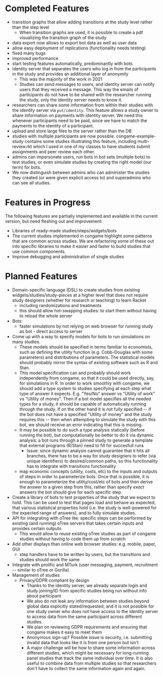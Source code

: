 # Completed Features

- transition graphs that allow adding transitions at the study level rather than the step level
    - When transition graphs are used, it is possible to create a pdf visualizing the transition graph of the study
- data export now allows to export bot data as well as user data
- allow easy deployment of replications (functionality needs testing)
- fixed many bugs
- improved performance
- start testing features automatically, predominantly with bots
- identity server that separates the users who log in from the participants in the study and provides an additional layer of anonymity
    - This was the majority of the work in 2021
    - Studies can send messages to users, and identity server can notify users that they received a message. This way the emails of participants do not have to be shared with the researcher running the study, only the identity server needs to know it.
- researchers can share some information from within their studies with the identity server via `put/identity`. This feature allows a study owner to share information on payments with identity server. We need this whenever participants need to be paid, since we have to match the payments to the identity of a participant.
- upload and store large files to the server rather than the DB
- studies with multiple participants are now possible. congame-example-study contains some studies illustrating this feature, including multi-review.rkt which I used in one of my classes to have students submit assignments and peer review each other. 
- admins can impersonate users, run bots in bot sets (multiple bots) to test studies, or even simulate studies by creating the right model (our term) for bots.
- We now distinguish between admins who can administer the studies they created (or were given explicit access to) and superadmins who can see all studies.

# Features in Progress

The following features are partially implemented and available in the current version, but need fleshing out and improvement:

- Libraries of ready-made studies/steps/widgets/bots
- The current studies implemented in congame highlight some patterns that are common across studies. We are refactoring some of these out into specific libraries to make it easier and faster to build studies that use common components.
- Improve debugging and administration of single studies
    
# Planned Features

- Domain-specific language (DSL) to create studies from existing widgets/studies/study-pieces at a higher level that does not require study designers (whether for research or teaching) to learn Racket
  + including randomizations and treatments
  + this should allow hot-swapping studies: to start them without having to reload the whole server
- Bots:
  + faster simulations by not relying on web browser for running study as bot - direct access to server
- Come up with a way to specify models for bots to run simulations on many studies. 
  + These models should be specified in terms familiar to economists, such as defining the utility function (e.g. Cobb-Douglas with some parameters) and distributions of parameters. The statistical models should probably mirror the syntax of existing software such as R and Stan.
  + This model specification can and probably should work independently from congame, so that it could be used directly, say, for simulations in R. In order to work smoothly with congame, we should add a type system to studies specifying at each step what type of answer it expects. E.g. "Yes/No" answer vs "Utility of work" vs "Utility of money". Then if a bot model specifies all the needed types for a study, it should be capable of automatically running through the study. If on the other hand it is not fully specified -- if the bot does not have a specified "Utility of money" and the study requires this -- then when attempting to simulate the study with this bot, we should receive an error indicating that this is missing. 
  + It may be possible to do such a type analysis statically (before running the bot), but computationally be better to do it via dynamic analysis: a bot runs through a pinned study to generate a template that external programs (R/Stan) need to fill for succesfull runs
    - Issue: since dynamic analysis cannot guarantee that it hits all branches, there has to be a way for study designers to refer (via unique identifiers) to desired/common paths, so this functionality has to integrate with transitions functionality
  + map economic concepts (utility, costs, etc) to the inputs and outputs of steps in order to parameterize bots. Once that is possible, it is enough to parameterize the utility/cost/etc of bots and then derive the answer to a given step from this, rather than specify *exact* answers the bot should give for each specific step.
- Create a library of bots to test properties of the study that we expect to hold. This can be used to test that pages load and behave as expected, that various statistical properties hold (i.e. the study is well-powered for the expected range of answers), and to fully simulate studies. 
- API for integrating with oTree lite: specific steps can be performed by existing (and running) oTree servers that takes certain inputs and provides certain outputs
    - This would allow to reuse existing oTree studies as part of congame studies without having to code them up from scratch
- Add other displays than online web browser studies: e.g. mobile, paper, GUI
  + step handlers have to be written by users, but the transitions and studies should work the same
- Integrate with prolific and MTurk (user messaging, payment, recruitment -- similar to oTree or Gorilla)
- Management of studies
  + Privacy/GDPR compliant by design
    - Thanks to the identity server, we already separate login and study joining/ID from specific studies being run without info about participant
    - We also do not leak any information between studies beyond global data explicitly stated/requested, and it is not possible for one study owner who does not have access to the identity server to access data from the same participant across different studies.
    - We plan on reviewing GDPR requirements and ensuring that congame makes it easy to meet them 
    - Anonymous sign-up? Possible issue is security, i.e. submitting invalid data that looks like it is from one person but isn't
    - A major challenge will be how to share some information across different studies, which might be necessary for long-running panel studies that track the same individual over time. It is also useful to combine data from multiple studies so that researchers don't have to collect the same information again and again.
